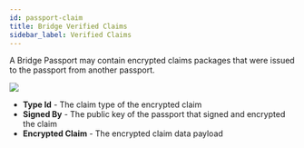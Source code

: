 ```yaml
---
id: passport-claim
title: Bridge Verified Claims
sidebar_label: Verified Claims
---
```


A Bridge Passport may contain encrypted claims packages that were issued to the passport from another passport.  

<img class='centered' src='/img/passport-claimpackage.jpg'></img>

- **Type Id** - The claim type of the encrypted claim
- **Signed By** - The public key of the passport that signed and encrypted the claim
- **Encrypted Claim** - The encrypted claim data payload
